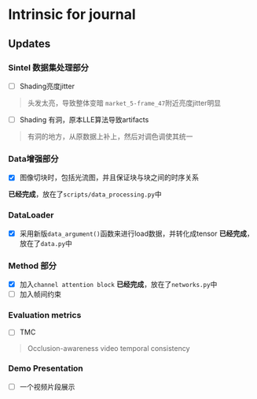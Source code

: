 # Intrinsic for journal

## Updates
### Sintel 数据集处理部分
- [ ] Shading亮度jitter
> 头发太亮，导致整体变暗 `market_5-frame_47`附近亮度jitter明显
- [ ] Shading 有洞，原本LLE算法导致artifacts
> 有洞的地方，从原数据上补上，然后对调色调使其统一

### Data增强部分

- [x] 图像切块时，包括光流图，并且保证块与块之间的时序关系

**已经完成**，放在了`scripts/data_processing.py`中 

### DataLoader

- [x] 采用新版`data_argument()`函数来进行load数据，并转化成tensor
**已经完成**，放在了`data.py`中 

### Method 部分

- [x] 加入`channel attention block`
**已经完成**，放在了`networks.py`中 
- [ ] 加入帧间约束

### Evaluation metrics

- [ ] TMC

> Occlusion-awareness video temporal consistency

### Demo Presentation

- [ ] 一个视频片段展示


